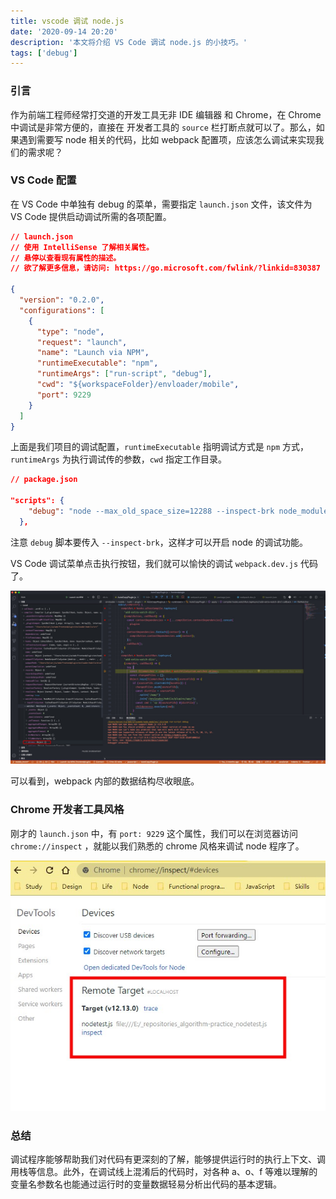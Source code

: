 ```yaml
---
title: vscode 调试 node.js
date: '2020-09-14 20:20'
description: '本文将介绍 VS Code 调试 node.js 的小技巧。'
tags: ['debug']
---
```


### 引言

作为前端工程师经常打交道的开发工具无非 IDE 编辑器 和 Chrome，在 Chrome 中调试是非常方便的，直接在 开发者工具的 `source` 栏打断点就可以了。那么，如果遇到需要写 node 相关的代码，比如 webpack 配置项，应该怎么调试来实现我们的需求呢？

### VS Code 配置

在 VS Code 中单独有 debug 的菜单，需要指定 `launch.json` 文件，该文件为 VS Code 提供启动调试所需的各项配置。

```json
// launch.json
// 使用 IntelliSense 了解相关属性。
// 悬停以查看现有属性的描述。
// 欲了解更多信息，请访问: https://go.microsoft.com/fwlink/?linkid=830387

{
  "version": "0.2.0",
  "configurations": [
    {
      "type": "node",
      "request": "launch",
      "name": "Launch via NPM",
      "runtimeExecutable": "npm",
      "runtimeArgs": ["run-script", "debug"],
      "cwd": "${workspaceFolder}/envloader/mobile",
      "port": 9229
    }
  ]
}
```

上面是我们项目的调试配置，`runtimeExecutable` 指明调试方式是 `npm` 方式，`runtimeArgs` 为执行调试传的参数，`cwd` 指定工作目录。

```json
// package.json

"scripts": {
    "debug": "node --max_old_space_size=12288 --inspect-brk node_modules/webpack/bin/webpack.js --config build/webpack.dev.js --watch"
  },
```

注意 `debug` 脚本要传入 `--inspect-brk`，这样才可以开启 node 的调试功能。

VS Code 调试菜单点击执行按钮，我们就可以愉快的调试 `webpack.dev.js` 代码了。

![debug webpack plugin](webpack-plugin-debug.png)

可以看到，webpack 内部的数据结构尽收眼底。

### Chrome 开发者工具风格

刚才的 `launch.json` 中，有 `port: 9229` 这个属性，我们可以在浏览器访问 `chrome://inspect` ，就能以我们熟悉的 chrome 风格来调试 node 程序了。

![debug in chrome](chrome-debug.jpg)

### 总结

调试程序能够帮助我们对代码有更深刻的了解，能够提供运行时的执行上下文、调用栈等信息。此外，在调试线上混淆后的代码时，对各种 a、o、f 等难以理解的变量名参数名也能通过运行时的变量数据轻易分析出代码的基本逻辑。
